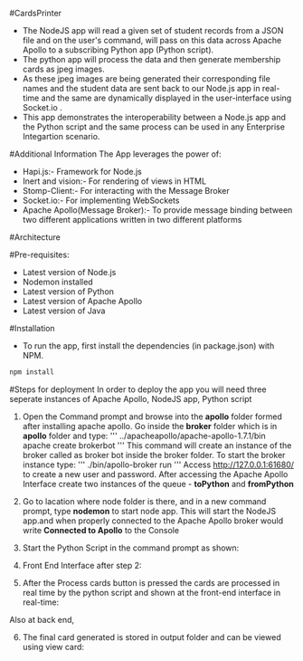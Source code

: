 #CardsPrinter
* The NodeJS app will read a given set of student records from a JSON file and on the user's command, will pass on this data across Apache  Apollo to a subscribing Python app (Python script).
* The python app will process the data and then generate membership cards as jpeg images. 
* As these jpeg images are being generated their corresponding file names and the student data are sent back to our Node.js app in real-time and the same are dynamically displayed in the user-interface using Socket.io . 
* This app demonstrates the interoperability between a Node.js app and the Python script and the same process can be used in any Enterprise Integartion scenario.

#Additional Information
The App leverages the power of:
* Hapi.js:- Framework for Node.js
* Inert and vision:- For rendering of views in HTML
* Stomp-Client:- For interacting with the Message Broker
* Socket.io:- For implementing WebSockets
* Apache Apollo(Message Broker):- To provide message binding between two different applications written in two different platforms

#Architecture

#Pre-requisites:
* Latest version of Node.js
* Nodemon installed
* Latest version of Python
* Latest version of Apache Apollo
* Latest version of Java 

#Installation
* To run the app, first install the dependencies (in package.json) with NPM.

```bash
npm install
``` 
#Steps for deployment 
In order to deploy the app you will need three seperate instances of Apache Apollo, NodeJS app, Python script
1. Open the Command prompt and browse into the **apollo** folder formed after installing apache apollo. Go inside the **broker** folder which is in **apollo** folder and type:
'''
   ../apacheapollo/apache-apollo-1.7.1/bin apache create brokerbot
''' 
This command will create an instance of the broker called as broker bot inside the broker folder.
To start the broker instance type:
'''
 ./bin/apollo-broker run
'''
Access  http://127.0.0.1:61680/ to create a new user and password.
After accessing the Apache Apollo Interface create two instances of the queue - **toPython** and **fromPython**

2. Go to lacation where node folder is there, and in a new command prompt, type **nodemon** to start node app.
This will start the NodeJS app.and when properly connected to the Apache Apollo broker would write **Connected to Apollo** to the Console

3. Start the Python Script in the command prompt as shown:

4. Front End Interface after step 2:

5. After the Process cards button is pressed the cards are processed in real time by the python script and shown at the front-end interface in real-time: 

Also at back end,

6. The final card generated is stored in output folder and can be viewed using view card:

